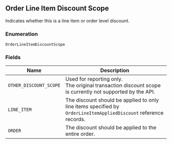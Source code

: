 ## Order Line Item Discount Scope

Indicates whether this is a line item or order level discount.

### Enumeration

`OrderLineItemDiscountScope`

### Fields

| Name | Description |
|  --- | --- |
| `OTHER_DISCOUNT_SCOPE` | Used for reporting only.<br>The original transaction discount scope is currently not supported by the API. |
| `LINE_ITEM` | The discount should be applied to only line items specified by<br>`OrderLineItemAppliedDiscount` reference records. |
| `ORDER` | The discount should be applied to the entire order. |

